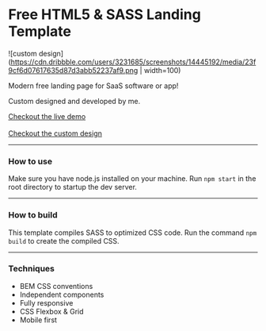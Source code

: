 # Free HTML5 & SASS Landing Template

![custom design](https://cdn.dribbble.com/users/3231685/screenshots/14445192/media/23f9cf6d07617635d87d3abb52237af9.png | width=100)

Modern free landing page for SaaS software or app! 

Custom designed and developed by me. 

[Checkout the live demo](https://sanderdebr.github.io/html-sass-landing-template/)
<br><br>
[Checkout the custom design](https://dribbble.com/shots/14445192-Landing-page-template)

<hr/>

### How to use
Make sure you have node.js installed on your machine. Run `npm start` in the root directory to startup the dev server.

<hr/>

### How to build
This template compiles SASS to optimized CSS code. Run the command `npm build` to create the compiled CSS.

<hr/>

### Techniques
<ul>
  <li>BEM CSS conventions</li>
  <li>Independent components</li>
  <li>Fully responsive</li>
  <li>CSS Flexbox & Grid</li>
  <li>Mobile first</li>
</ul>
